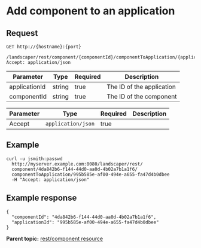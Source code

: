 # Add component to an application

## Request

```
GET http://{hostname}:{port}
  /landscaper/rest/component/{componentId}/componentToApplication/{applicationId}
Accept: application/json

```

|Parameter|Type|Required|Description|
|---------|----|--------|-----------|
|applicationId|string|true|The ID of the application|
|componentId|string|true|The ID of the component|

|Parameter|Type|Required|Description|
|---------|----|--------|-----------|
|Accept|`application/json`|true| |

## Example

```
curl -u jsmith:passwd 
  http://myserver.example.com:8080/landscaper/rest/
  component/4da842b6-f144-44d0-aa0d-4b02a7b1a1f6/
  componentToApplication/995b585e-af00-494e-a655-fa47d4b0dbee
  -H "Accept: application/json"
```

## Example response

```
{
  "componentId": "4da842b6-f144-44d0-aa0d-4b02a7b1a1f6",
  "applicationId": "995b585e-af00-494e-a655-fa47d4b0dbee"
}
```

**Parent topic:** [rest/component resource](../../com.edt.api.doc/topics/rest_component.md)

